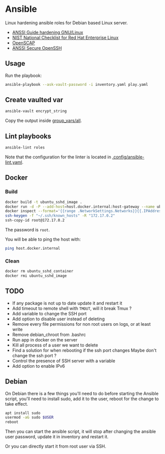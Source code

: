 # Ansible

Linux hardening ansible roles for Debian based Linux server.

- [ANSSI Guide hardening GNU/Linux](https://www.ssi.gouv.fr/guide/recommandations-de-securite-relatives-a-un-systeme-gnulinux/)
- [NIST National Checklist for Red Hat Enterprise Linux](https://ncp.nist.gov/checklist/909)
- [OpenSCAP](https://github.com/OpenSCAP/openscap)
- [ANSSI Secure OpenSSH](https://www.ssi.gouv.fr/administration/guide/recommandations-pour-un-usage-securise-dopenssh/)

## Usage

Run the playbook:

```bash
ansible-playbook --ask-vault-password -i inventory.yaml play.yaml
```

## Create vaulted var

```bash
ansible-vault encrypt_string
```

Copy the output inside [group_vars/all](./group_vars/all).

## Lint playbooks

```bash
ansible-lint roles
```

Note that the configuration for the linter is located in [.config/ansible-lint.yaml](./.config/ansible-lint.yml).

## Docker

### Build

```bash
docker build -t ubuntu_sshd_image .
docker run -d -P --add-host=host.docker.internal:host-gateway --name ubuntu_sshd_container ubuntu_sshd_image
docker inspect --format='{{range .NetworkSettings.Networks}}{{.IPAddress}}{{end}}' ubuntu_sshd_container
ssh-keygen -f "~/.ssh/known_hosts" -R "172.17.0.2"
ssh-copy-id root@172.17.0.2
```

The password is `root`.

You will be able to ping the host with:

```bash
ping host.docker.internal
```

### Clean

```bash
docker rm ubuntu_sshd_container
docker rmi ubuntu_sshd_image
```


## TODO

- If any package is not up to date update it and restart it
- Add timeout to remote shell with `TMOUT`, will it break Tmux ?
- Add variable to change the SSH port
- Add option to disable user instead of deleting
- Remove every file permissions for non root users on logs, or at least write
- Remove debian_chroot from .bashrc
- Run app in docker on the server
- Kill all process of a user we want to delete
- Find a solution for when rebooting if the ssh port changes
    Maybe don't change the ssh port ?
- Control the presence of SSH server with a variable
- Add option to enable IPv6

## Debian

On Debian there is a few things you'll need to do before starting the Ansible
script, you'll need to install sudo, add it to the user, reboot for the change
to take effect.

```bash
apt install sudo
usermod -aG sudo $USER
reboot
```

Then you can start the ansible script, it will stop after changing the ansible
user password, update it in inventory and restart it.

Or you can directly start it from root user via SSH.

